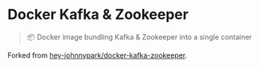 # Docker Kafka & Zookeeper

> 📦 Docker image bundling Kafka & Zookeeper into a single container

Forked from [hey-johnnypark/docker-kafka-zookeeper](https://github.com/hey-johnnypark/docker-kafka-zookeeper).
